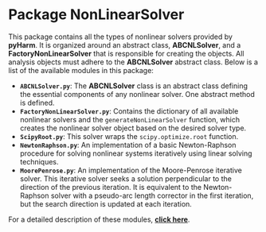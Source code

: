 # Package NonLinearSolver

This package contains all the types of nonlinear solvers provided by **pyHarm**. It is organized around an abstract class, **ABCNLSolver**, and a **FactoryNonLinearSolver** that is responsible for creating the objects. All analysis objects must adhere to the **ABCNLSolver** abstract class. Below is a list of the available modules in this package:

- **`ABCNLSolver.py`**: The **ABCNLSolver** class is an abstract class defining the essential components of any nonlinear solver. One abstract method is defined.
- **`FactoryNonLinearSolver.py`**: Contains the dictionary of all available nonlinear solvers and the `generateNonLinearSolver` function, which creates the nonlinear solver object based on the desired solver type.
- **`ScipyRoot.py`**: This solver wraps the `scipy.optimize.root` function.
- **`NewtonRaphson.py`**: An implementation of a basic Newton-Raphson procedure for solving nonlinear systems iteratively using linear solving techniques.
- **`MoorePenrose.py`**: An implementation of the Moore-Penrose iterative solver. This iterative solver seeks a solution perpendicular to the direction of the previous iteration. It is equivalent to the Newton-Raphson solver with a pseudo-arc length corrector in the first iteration, but the search direction is updated at each iteration.

For a detailed description of these modules, [**click here**](https://pyharm-saf.readthedocs.io/en/latest/NonLinearSolver.html).